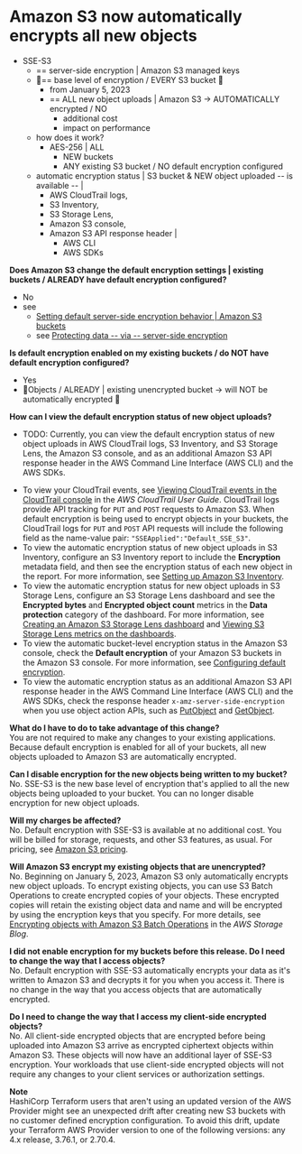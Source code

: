 # Amazon S3 now automatically encrypts all new objects<a name="default-encryption-faq"></a>

* SSE-S3
  * == server-side encryption | Amazon S3 managed keys
  * 👀== base level of encryption / EVERY S3 bucket 👀
    * from January 5, 2023
    * == ALL new object uploads | Amazon S3 -> AUTOMATICALLY encrypted / NO
      * additional cost
      * impact on performance
  * how does it work?
    * AES-256 | ALL
      * NEW buckets
      * ANY existing S3 bucket / NO default encryption configured
  * automatic encryption status | S3 bucket & NEW object uploaded -- is available -- |
    * AWS CloudTrail logs,
    * S3 Inventory,
    * S3 Storage Lens,
    * Amazon S3 console,
    * Amazon S3 API response header |
      * AWS CLI
      * AWS SDKs


**Does Amazon S3 change the default encryption settings | existing buckets / ALREADY have default encryption configured?**  
* No
* see 
  * [Setting default server-side encryption behavior | Amazon S3 buckets](bucket-encryption.md)
  * see [Protecting data -- via -- server\-side encryption](serv-side-encryption.md)

**Is default encryption enabled on my existing buckets / do NOT have default encryption configured?**  
* Yes
* 👀Objects / ALREADY | existing unencrypted bucket -> will NOT be automatically encrypted 👀

**How can I view the default encryption status of new object uploads?**  
* TODO:
Currently, you can view the default encryption status of new object uploads in AWS CloudTrail logs, S3 Inventory, and S3 Storage Lens, the Amazon S3 console, and as an additional Amazon S3 API response header in the AWS Command Line Interface \(AWS CLI\) and the AWS SDKs\.
+ To view your CloudTrail events, see [Viewing CloudTrail events in the CloudTrail console](https://docs.aws.amazon.com/awscloudtrail/latest/userguide/view-cloudtrail-events-console.html) in the *AWS CloudTrail User Guide*\. CloudTrail logs provide API tracking for `PUT` and `POST` requests to Amazon S3\. When default encryption is being used to encrypt objects in your buckets, the CloudTrail logs for `PUT` and `POST` API requests will include the following field as the name\-value pair: `"SSEApplied":"Default_SSE_S3"`\. 
+ To view the automatic encryption status of new object uploads in S3 Inventory, configure an S3 Inventory report to include the **Encryption** metadata field, and then see the encryption status of each new object in the report\. For more information, see [Setting up Amazon S3 Inventory](https://docs.aws.amazon.com/AmazonS3/latest/userguide/configure-inventory.html#storage-inventory-setting-up)\.
+ To view the automatic encryption status for new object uploads in S3 Storage Lens, configure an S3 Storage Lens dashboard and see the **Encrypted bytes** and **Encrypted object count** metrics in the **Data protection** category of the dashboard\. For more information, see [Creating an Amazon S3 Storage Lens dashboard](storage_lens_console_creating.md) and [Viewing S3 Storage Lens metrics on the dashboards](storage_lens_view_metrics_dashboard.md)\.
+ To view the automatic bucket\-level encryption status in the Amazon S3 console, check the **Default encryption** of your Amazon S3 buckets in the Amazon S3 console\. For more information, see [Configuring default encryption](default-bucket-encryption.md)\.
+ To view the automatic encryption status as an additional Amazon S3 API response header in the AWS Command Line Interface \(AWS CLI\) and the AWS SDKs, check the response header `x-amz-server-side-encryption` when you use object action APIs, such as [PutObject](https://docs.aws.amazon.com/AmazonS3/latest/API/API_PutObject.html) and [GetObject](https://docs.aws.amazon.com/AmazonS3/latest/API/API_GetObject.html)\. 

**What do I have to do to take advantage of this change?**  
You are not required to make any changes to your existing applications\. Because default encryption is enabled for all of your buckets, all new objects uploaded to Amazon S3 are automatically encrypted\.

**Can I disable encryption for the new objects being written to my bucket?**  
No\. SSE\-S3 is the new base level of encryption that's applied to all the new objects being uploaded to your bucket\. You can no longer disable encryption for new object uploads\.

**Will my charges be affected?**  
No\. Default encryption with SSE\-S3 is available at no additional cost\. You will be billed for storage, requests, and other S3 features, as usual\. For pricing, see [Amazon S3 pricing](http://aws.amazon.com/s3/pricing/)\.

**Will Amazon S3 encrypt my existing objects that are unencrypted?**  
No\. Beginning on January 5, 2023, Amazon S3 only automatically encrypts new object uploads\. To encrypt existing objects, you can use S3 Batch Operations to create encrypted copies of your objects\. These encrypted copies will retain the existing object data and name and will be encrypted by using the encryption keys that you specify\. For more details, see [Encrypting objects with Amazon S3 Batch Operations](http://aws.amazon.com/blogs/storage/encrypting-objects-with-amazon-s3-batch-operations/) in the *AWS Storage Blog*\.

**I did not enable encryption for my buckets before this release\. Do I need to change the way that I access objects?**  
No\. Default encryption with SSE\-S3 automatically encrypts your data as it's written to Amazon S3 and decrypts it for you when you access it\. There is no change in the way that you access objects that are automatically encrypted\.

**Do I need to change the way that I access my client\-side encrypted objects?**  
No\. All client\-side encrypted objects that are encrypted before being uploaded into Amazon S3 arrive as encrypted ciphertext objects within Amazon S3\. These objects will now have an additional layer of SSE\-S3 encryption\. Your workloads that use client\-side encrypted objects will not require any changes to your client services or authorization settings\.

**Note**  
HashiCorp Terraform users that aren't using an updated version of the AWS Provider might see an unexpected drift after creating new S3 buckets with no customer defined encryption configuration\. To avoid this drift, update your Terraform AWS Provider version to one of the following versions: any 4\.x release, 3\.76\.1, or 2\.70\.4\.
